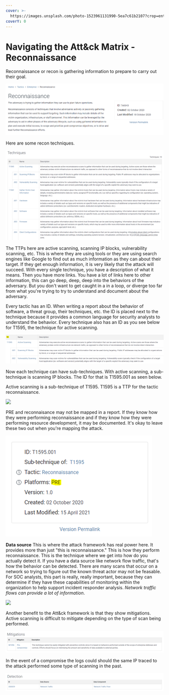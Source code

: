```yaml
---
cover: >-
  https://images.unsplash.com/photo-1523961131990-5ea7c61b2107?crop=entropy&cs=srgb&fm=jpg&ixid=MnwxOTcwMjR8MHwxfHNlYXJjaHw2fHx0ZWNofGVufDB8fHx8MTY0NjU5NDQzNA&ixlib=rb-1.2.1&q=85
coverY: 0
---
```


# Navigating the Att\&ck Matrix - Reconnaissance&#x20;

Reconnaissance or recon is gathering information to prepare to carry out their goal.

![](../../.gitbook/assets/Recon.png)

Here are some recon techniques.&#x20;

![](../../.gitbook/assets/techniques.PNG)

The TTPs here are active scanning, scanning IP blocks, vulnerability scanning, etc. This is where they are using tools or they are using search engines like Google to find out as much information as they can about their target. If they get enough information, it is very likely that the attack will succeed. With every single technique, you have a description of what it means. Then you have more links. You have a lot of links here to other information, this can go deep, deep, deep into the behaviors of the adversary. But you don't want to get caught in a in a loop, or diverge too far from what you're trying to try to understand and document about the adversary.&#x20;

Every tactic has an ID. When writing a report about the behavior of software, a threat group, their techniques, etc. the ID is placed next to the technique because it provides a common language for security analysts to understand the behavior. Every technique also has an ID as you see below for T1595, the technique for active scanning.

![](../../.gitbook/assets/id.PNG)

 Now each technique can have sub-techniques. With active scanning, a sub-technique is scanning IP blocks. The ID for that is T1595.001 as seen below.
 
 Active scanning is a sub-technique of T1595. T1595 is a TTP for the tactic reconnaissance.

![](../../.gitbook/assets/active\_scanning.PNG)

PRE and reconnaisance may not be mapped in a report. If they know how they were performing reconnaissance and if they know how they were performing resource development, it may be documented. It's okay to leave these two out when you're mapping the attack.&#x20;

![](../../.gitbook/assets/pre.PNG)

**Data source**
This is where the attack framework has real power here. It provides more than just "this is reconnaissance." This is how they perform reconnaissance. This is the technique where we get into how do you actually detect it. If you have a data source like network flow traffic, that's how the behavior can be detected.  There are many scans that occur on a network so trying to figure out the known threat actor may not be feasable. For SOC analysts, this part is really, really important, because they can determine if they have these capabilities of monitoring within the organization to help support incident responder analysis. *Network traffic flows can provide a lot of information*.

![](../../.gitbook/assets/data\_source.PNG)

Another benefit to the Att\&ck framework is that they show mitigations. Active scanning is difficult to mitigate depending on the type of scan being performed.&#x20;

![](../../.gitbook/assets/mitigations.PNG)

In the event of a compromise the logs could should the same IP traced to the attack performed some type of scanning in the past.&#x20;

![](../../.gitbook/assets/detection.PNG)

